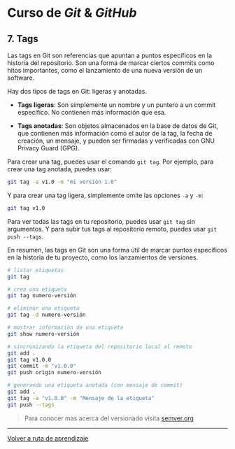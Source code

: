 # Curso de _Git_ & _GitHub_

## 7. Tags

Las tags en Git son referencias que apuntan a puntos específicos en la historia del repositorio. Son una forma de marcar ciertos commits como hitos importantes, como el lanzamiento de una nueva versión de un software.

Hay dos tipos de tags en Git: ligeras y anotadas.

- **Tags ligeras**: Son simplemente un nombre y un puntero a un commit específico. No contienen más información que esa.

- **Tags anotadas**: Son objetos almacenados en la base de datos de Git, que contienen más información como el autor de la tag, la fecha de creación, un mensaje, y pueden ser firmadas y verificadas con GNU Privacy Guard (GPG).

Para crear una tag, puedes usar el comando `git tag`. Por ejemplo, para crear una tag anotada, puedes usar:

```bash
git tag -a v1.0 -m "mi versión 1.0"
```

Y para crear una tag ligera, simplemente omite las opciones `-a` y `-m`:

```bash
git tag v1.0
```

Para ver todas las tags en tu repositorio, puedes usar `git tag` sin argumentos. Y para subir tus tags al repositorio remoto, puedes usar `git push --tags`.

En resumen, las tags en Git son una forma útil de marcar puntos específicos en la historia de tu proyecto, como los lanzamientos de versiones.

```bash
# listar etiquetas
git tag

# crea una etiqueta
git tag numero-versión

# eliminar una etiqueta
git tag -d numero-versión

# mostrar información de una etiqueta
git show numero-versión

# sincronizando la etiqueta del repositorio local al remoto
git add .
git tag v1.0.0
git commit -m "v1.0.0"
git push origin numero-versión

# generando una etiqueta anotada (con mensaje de commit)
git add .
git tag -a "v1.0.0" -m "Mensaje de la etiqueta"
git push --tags
```

> Para conocer mas acerca del versionado visita [semver.org](https://semver.org/)

---
[Volver a ruta de aprendizaje](../README.md#ruta-de-aprendisaje)
